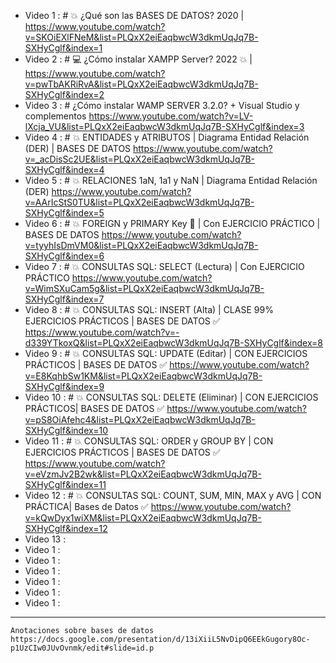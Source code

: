 - Video 1 : # 💥 ¿Qué son las BASES DE DATOS? 2020 | https://www.youtube.com/watch?v=SKOiEXlFNeM&list=PLQxX2eiEaqbwcW3dkmUqJq7B-SXHyCglf&index=1
- Video 2 : # 💻 ¿Cómo instalar XAMPP Server? 2022 💥 | https://www.youtube.com/watch?v=pwTbAKRiRvA&list=PLQxX2eiEaqbwcW3dkmUqJq7B-SXHyCglf&index=2
- Video 3 : # ¿Cómo instalar WAMP SERVER 3.2.0? + Visual Studio y complementos https://www.youtube.com/watch?v=LV-lXcja_VU&list=PLQxX2eiEaqbwcW3dkmUqJq7B-SXHyCglf&index=3
- Video 4 : # 💥 ENTIDADES y ATRIBUTOS | Diagrama Entidad Relación (DER) | BASES DE DATOS https://www.youtube.com/watch?v=_acDisSc2UE&list=PLQxX2eiEaqbwcW3dkmUqJq7B-SXHyCglf&index=4
- Video 5 : # 💥 RELACIONES 1aN, 1a1 y NaN | Diagrama Entidad Relación (DER) https://www.youtube.com/watch?v=AArIcStS0TU&list=PLQxX2eiEaqbwcW3dkmUqJq7B-SXHyCglf&index=5
- Video 6 : # 💥 FOREIGN y PRIMARY Key 🔑 | Con EJERCICIO PRÁCTICO | BASES DE DATOS https://www.youtube.com/watch?v=tyyhIsDmVM0&list=PLQxX2eiEaqbwcW3dkmUqJq7B-SXHyCglf&index=6
- Video 7 : # 💥 CONSULTAS SQL: SELECT (Lectura) | Con EJERCICIO PRÁCTICO https://www.youtube.com/watch?v=WimSXuCam5g&list=PLQxX2eiEaqbwcW3dkmUqJq7B-SXHyCglf&index=7
- Video 8 : # 💥 CONSULTAS SQL: INSERT (Alta) | CLASE 99% EJERCICIOS PRÁCTICOS | BASES DE DATOS ✅ https://www.youtube.com/watch?v=-d339YTkoxQ&list=PLQxX2eiEaqbwcW3dkmUqJq7B-SXHyCglf&index=8
- Video 9 : # 💥 CONSULTAS SQL: UPDATE (Editar) | CON EJERCICIOS PRÁCTICOS | BASES DE DATOS ✅ https://www.youtube.com/watch?v=E8KqhbSw1KM&list=PLQxX2eiEaqbwcW3dkmUqJq7B-SXHyCglf&index=9
- Video 10 : # 💥 CONSULTAS SQL: DELETE (Eliminar) | CON EJERCICIOS PRÁCTICOS| BASES DE DATOS ✅ https://www.youtube.com/watch?v=pS8OiAfehc4&list=PLQxX2eiEaqbwcW3dkmUqJq7B-SXHyCglf&index=10
- Video 11 : # 💥 CONSULTAS SQL: ORDER y GROUP BY | CON EJERCICIOS PRÁCTICOS | BASES DE DATOS ✅ https://www.youtube.com/watch?v=eVzmJv2B2wk&list=PLQxX2eiEaqbwcW3dkmUqJq7B-SXHyCglf&index=11
- Video 12 : # 💥 CONSULTAS SQL: COUNT, SUM, MIN, MAX y AVG | CON PRÁCTICA| Bases de Datos ✅ https://www.youtube.com/watch?v=kQwDyx1wiXM&list=PLQxX2eiEaqbwcW3dkmUqJq7B-SXHyCglf&index=12
- Video 13 :
- Video 1 :
- Video 1 :
- Video 1 :
- Video 1 :
- Video 1 :
- Video 1 :

------
	Anotaciones sobre bases de datos https://docs.google.com/presentation/d/13iXiiL5NvDipQ6EEkGugory8Oc-p1UzCIw0JUvOvnmk/edit#slide=id.p
	